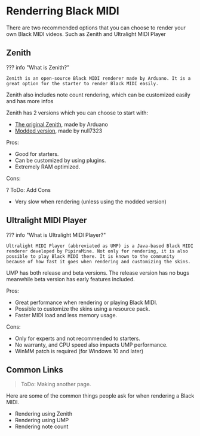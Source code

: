 # Renderring Black MIDI

There are two recommended options that you can choose to render your own Black MIDI videos. Such as Zenith and Ultralight MIDI Player

## Zenith

??? info "What is Zenith?"

    Zenith is an open-source Black MIDI renderer made by Arduano. It is a great option for the starter to render Black MIDI easily.

Zenith also includes note count rendering, which can be customized easily and has more infos

Zenith has 2 versions which you can choose to start with:

-   [The original Zenith](https://github.com/arduano/Zenith-MIDI), made by Arduano
-   [Modded version](https://github.com/null7323/Zenith-MIDI-Modded), made by null7323

Pros:

- Good for starters.
- Can be customized by using plugins.
- Extremely RAM optimized.

Cons:

? ToDo: Add Cons

- Very slow when rendering (unless using the modded version)

## Ultralight MIDI Player

??? info "What is Ultralight MIDI Player?"

    Ultralight MIDI Player (abbreviated as UMP) is a Java-based Black MIDI renderer developed by PipiraMine. Not only for rendering, it is also possible to play Black MIDI there. It is known to the community because of how fast it goes when rendering and customizing the skins.

UMP has both release and beta versions. The release version has no bugs meanwhile beta version has early features included. 

Pros:

- Great performance when rendering or playing Black MIDI.
- Possible to customize the skins using a resource pack.
- Faster MIDI load and less memory usage.

Cons:

- Only for experts and not recommended to starters.
- No warranty, and CPU speed also impacts UMP performance.
- WinMM patch is required (for Windows 10 and later)

## Common Links

> ToDo: Making another page.

Here are some of the common things people ask for when rendering a Black MIDI.

-   Rendering using Zenith
-   Rendering using UMP
-   Rendering note count
